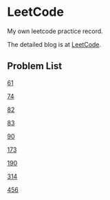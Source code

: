 # LeetCode

My own leetcode practice record.

The detailed blog is at [LeetCode](https://www.wolai.com/tony5t4rk/6dxxdnKmbu3rpFuKtFyGvj).

## Problem List

[61](https://github.com/Tony5t4rk/LeetCode/blob/master/daily/2021/03/2021-3-27(61).py)

[74](https://github.com/Tony5t4rk/LeetCode/blob/master/daily/2021/03/2021-3-30(74).py)

[82](https://github.com/Tony5t4rk/LeetCode/blob/master/daily/2021/03/2021-3-25(82).py)

[83](https://github.com/Tony5t4rk/LeetCode/blob/master/daily/2021/03/2021-3-26(83).py)

[90](https://github.com/Tony5t4rk/LeetCode/blob/master/daily/2021/03/2021-3-31(90).py)

[173](https://github.com/Tony5t4rk/LeetCode/blob/master/daily/2021/03/2021-3-28(173).py)

[190](https://github.com/Tony5t4rk/LeetCode/blob/master/daily/2021/03/2021-3-29(190).py)

[314](https://github.com/Tony5t4rk/LeetCode/blob/master/daily/2021/03/2021-3-23(314).py)

[456](https://github.com/Tony5t4rk/LeetCode/blob/master/daily/2021/03/2021-3-24(456).py)


